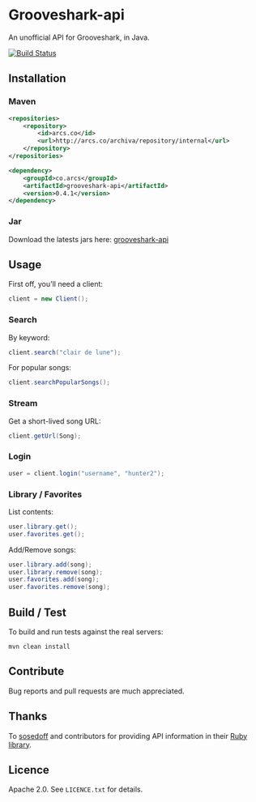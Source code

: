 # Grooveshark-api

An unofficial API for Grooveshark, in Java.

[![Build Status](http://arcs.co/jenkins/buildStatus/icon?job=grooveshark-api)](http://arcs.co/jenkins/job/grooveshark-api/)

## Installation

### Maven

```xml
<repositories>
	<repository>
		<id>arcs.co</id>
		<url>http://arcs.co/archiva/repository/internal</url>
	</repository>
</repositories>

<dependency>
	<groupId>co.arcs</groupId>
	<artifactId>grooveshark-api</artifactId>
	<version>0.4.1</version>
</dependency>
```

### Jar

Download the latests jars here: [grooveshark-api](http://arcs.co/jenkins/job/grooveshark-api/)

## Usage

First off, you'll need a client:

```java
client = new Client();
```

### Search

By keyword: 

```java
client.search("clair de lune");
```

For popular songs:

```java
client.searchPopularSongs();
```

### Stream

Get a short-lived song URL:

```java
client.getUrl(Song);
```

### Login

```java
user = client.login("username", "hunter2");
```

### Library / Favorites

List contents: 

```java
user.library.get();
user.favorites.get();
```

Add/Remove songs:

```java
user.library.add(song);
user.library.remove(song);
user.favorites.add(song);
user.favorites.remove(song);
```

## Build / Test

To build and run tests against the real servers:

```shell
mvn clean install
```

## Contribute

Bug reports and pull requests are much appreciated.

## Thanks

To [sosedoff](https://github.com/sosedoff) and contributors for providing API information in their [Ruby library](https://github.com/sosedoff/grooveshark).

## Licence

Apache 2.0. See `LICENCE.txt` for details.
